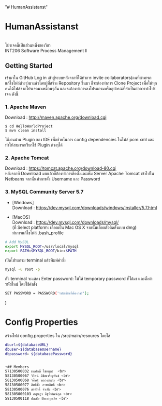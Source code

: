 "# HumanAssistanst" 
<h1>HumanAssistanst</h1><br>
 โปรเจคนี้เป็นส่วนหนึ่งของวิชา<br>
 INT206 Software Process Management II<br>

  
 ## Getting Started
 เข้ามาใน GitHub Log in เข้าสู่ระบบหลังจากที่ได้ทำการ invite collaborators(คนที่สามารถแก้ไขไฟล์ต่างๆ)มาแล้วโดยผู้ที่สร้าง Repository ขึ้นมา
 ก็จะต้องทำการ Clone Project เพื่อให้ทุกคนได้ไฟล์จากโปรเจคมาเหมือนๆกัน และจะต้องทำการลงโปรแกรมหรืออุปกรณ์ที่จำเป็นต่อการทำโปรเจค ดังนี้
  
 ### 1. Apache Maven
 Download : http://maven.apache.org/download.cgi 
 ```
 $ cd HelloWorldProject
 $ mvn clean install
 ```
 ใช้งานผ่าน Plugin ของ IDE เพื่อช่วยในการ config dependencies ในไฟล์ pom.xml และทำให้สามารถเรียกใช้ Plugin ต่างๆได้ <br/>
 
 ### 2. Apache Tomcat  
 
 Download : https://tomcat.apache.org/download-80.cgi   
 หลังจากที่ Download มาเแล้วก็ต้องทำการติดตั้งและเพิ่ม Server Apache Tomcat เข้าไปใน Netbeans จากนั้นทำการตั้ง Username และ Password
 
 ### 3. MySQL Community Server 5.7
 * [Windows]  
Download : https://dev.mysql.com/downloads/windows/installer/5.7.html  
 
 * [MacOS]  
 Download : https://dev.mysql.com/downloads/mysql/  
 (ที่ Select platform: เลือกเป็น Mac OS X จากนั้นเลือกตัวติดตั้งแบบ dmg)  
 ทำการแก้ไขไฟล์ .bash_profile
 ```bash
 # Add MySQL 
 export MYSQL_ROOT=/usr/local/mysql 
 export PATH=$MYSQL_ROOT/bin:$PATH
 ```
 เปิดโปรแกรม terminal แล้วพิมพ์คำสั่ง  
 
 ```bash
 mysql -u root -p
 ```
 ตัว terminal จะแสดง Enter password: ให้ใส่ temporary password ที่ได้มา
 และตั้งค่ารหัสใหม่ โดยใช้คำสั่ง  
 
 ```bash
 SET PASSWORD = PASSWORD('รหัสผ่านที่ต้องการ'); 
 ```
  )
 
 # Config Properties
 สร้างไฟล์ config.properties ใน /src/main/resoures โดยใส่
 
 ```bash
 dburl=${databaseURL}
 dbuser=${databaseUsername}
 dbpassword= ${databasePassword}
 
 
 +## Members
 57130500032 ธนศักดิ์ ไชยบุตร  <br>
 58130500067 วิวิศน์ ลิขิตเจริญพันธ์ <br>
 58130500068 วิศิษฐ์ หลวงสนาม <br>
 58130500077 สิทธิชัย การยสิทธิ์ <br>
 58130500076 สรศักดิ์ จ่าเพ็ง <br>
 581305000103 กฤษฎา ดิฐพิพัฒน์กุล <br>
 58130500118 ปณชัย ปิยะสกุลเลิศ <br>
